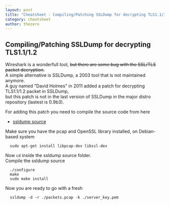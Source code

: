 ```yaml
---
layout: post
title: "Cheatsheet - Compiling/Patching SSLDump for decrypting TLS1.1/1.2"
category: cheatsheet
author: thezero
---
```


## Compiling/Patching SSLDump for decrypting TLS1.1/1.2


Wireshark is a wonderfull tool, <s>but there are some bug with the SSL/TLS packet decryption.</s><br/>
A simple alternative is SSLDump, a 2003 tool that is not maintained anymore.<br/>
A guy named "David Holmes" in 2011 added a patch for decrypting TLS1.1/1.2 packet in SSLDump,<br/>
but this patch is not in the last version of SSLDump in the major distro repository (lastest is 0.9b3).<br/>

For adding this patch you need to compile the source code from here

 - [ssldump source](https://github.com/PequalsNP-team/ssldump)

Make sure you have the pcap and OpenSSL library installed, on Debian-based system

      sudo apt-get install libpcap-dev libssl-dev

Now `cd` inside the ssldump source folder.<br/>
Compile the ssldump source

      ./configure
      make
      sudo make install

Now you are ready to go with a fresh

      ssldump -d -r ./packets.pcap -k ./server_key.pem
